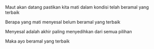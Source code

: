 Maut akan datang pastikan kita mati dalam kondisi telah beramal yang terbaik 

Berapa yang mati menyesal belum beramal yang terbaik

Menyesal adalah akhir paling menyedihkan dari semua pilihan

Maka ayo beramal yang terbaik
